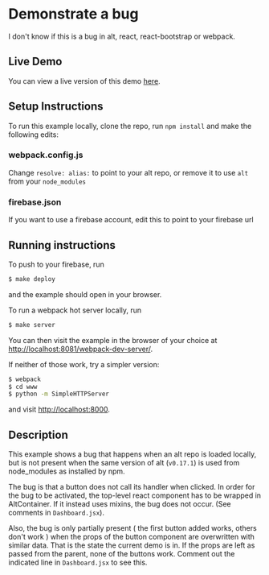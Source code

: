 # Demonstrate a bug

I don't know if this is a bug in alt, react, react-bootstrap or webpack.



## Live Demo

You can view a live version of this demo [here](https://altbug.firebaseapp.com/).


## Setup Instructions

To run this example locally, clone the repo, run `npm install`
 and make the following edits:

### webpack.config.js
Change `resolve: alias:` to point to your alt repo,
or remove it to use `alt` from your `node_modules`

### firebase.json
If you want to use a firebase account, edit this to point to your firebase url

## Running instructions
To push to your firebase, run
```bash
$ make deploy
```
and the example should open in your browser.


To run a webpack hot server locally, run
```bash
$ make server
```


You can then visit the example in the browser of your choice at [http://localhost:8081/webpack-dev-server/](http://localhost:8081/webpack-dev-server/).

If neither of those work, try a simpler version:

```bash
$ webpack
$ cd www
$ python -m SimpleHTTPServer
```

and visit [http://localhost:8000](http://localhost:8000).


## Description

This example shows a bug that happens when an alt repo is loaded locally, but is not present when the same version of alt (`v0.17.1`) is used from node_modules as installed by npm.

The bug is that a button does not call its handler when clicked. In order for the bug to be activated, the top-level react component has to be wrapped in AltContainer. If it instead uses mixins, the bug does not occur. (See comments in `Dashboard.jsx`).

Also, the bug is only partially present ( the first button added works, others don't work ) when the props of the button component are overwritten with similar data. That is the state the current demo is in. If the props are left as passed from the parent, none of the buttons work. Comment out the indicated line in `Dashboard.jsx` to see this.
